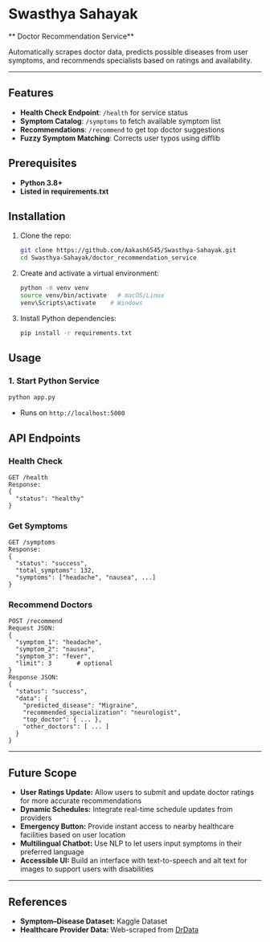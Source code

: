 # Swasthya Sahayak

** Doctor Recommendation Service**

Automatically scrapes doctor data, predicts possible diseases from user symptoms, and recommends specialists based on ratings and availability.

---

## Features

- **Health Check Endpoint**: `/health` for service status
- **Symptom Catalog**: `/symptoms` to fetch available symptom list
- **Recommendations**: `/recommend` to get top doctor suggestions
- **Fuzzy Symptom Matching**: Corrects user typos using difflib


## Prerequisites

  - **Python 3.8+**
  - **Listed in requirements.txt**
  



## Installation

1. Clone the repo:
   ```bash
   git clone https://github.com/Aakash6545/Swasthya-Sahayak.git
   cd Swasthya-Sahayak/doctor_recommendation_service
   ```

2. Create and activate a virtual environment:
   ```bash
   python -m venv venv
   source venv/bin/activate   # macOS/Linux
   venv\Scripts\activate    # Windows
   ```

3. Install Python dependencies:
   ```bash
   pip install -r requirements.txt
   ```

## Usage

### 1. Start Python Service

```bash
python app.py
```
- Runs on `http://localhost:5000`

## API Endpoints

### Health Check

```
GET /health
Response:
{
  "status": "healthy"
}
```

### Get Symptoms

```
GET /symptoms
Response:
{
  "status": "success",
  "total_symptoms": 132,
  "symptoms": ["headache", "nausea", ...]
}
```

### Recommend Doctors

```
POST /recommend
Request JSON:
{
  "symptom_1": "headache",
  "symptom_2": "nausea",
  "symptom_3": "fever",
  "limit": 3       # optional
}
Response JSON:
{
  "status": "success",
  "data": {
    "predicted_disease": "Migraine",
    "recommended_specialization": "neurologist",
    "top_doctor": { ... },
    "other_doctors": [ ... ]
  }
}
```

---

## Future Scope

* **User Ratings Update:** Allow users to submit and update doctor ratings for more accurate recommendations
* **Dynamic Schedules:** Integrate real-time schedule updates from providers
* **Emergency Button:** Provide instant access to nearby healthcare facilities based on user location
* **Multilingual Chatbot:** Use NLP to let users input symptoms in their preferred language
* **Accessible UI:** Build an interface with text-to-speech and alt text for images to support users with disabilities

---

## References

* **Symptom–Disease Dataset:** Kaggle Dataset
* **Healthcare Provider Data:** Web-scraped from [DrData](https://www.drdata.in)

